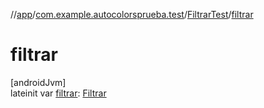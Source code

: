 //[app](../../../index.md)/[com.example.autocolorsprueba.test](../index.md)/[FiltrarTest](index.md)/[filtrar](filtrar.md)

# filtrar

[androidJvm]\
lateinit var [filtrar](filtrar.md): [Filtrar](../../com.example.autocolorsprueba/-filtrar/index.md)
